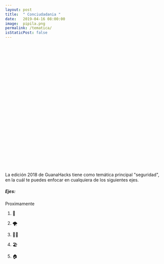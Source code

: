 ```yaml
---
layout: post
title:  " Conciudadania "
date:   2019-04-16 08:00:00
image:  pipila.png
permalink: /tematica/
isStaticPost: false
---
```


<center>
<iframe width="90%" height="400" src=" " frameborder="0" allow="autoplay; encrypted-media" allowfullscreen></iframe>
</center>

La edición 2018 de GuanaHacks tiene como temática principal "seguridad", en la cuál te puedes enfocar en cualquiera de los siguientes ejes.

##### Ejes:

Proximamente

1. 👮‍

2. 🌪

3. 👨‍🎓

4.  🏖

5.  🏠
